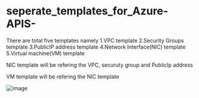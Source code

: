 # seperate_templates_for_Azure-APIS-


There are total five templates namely
1.VPC template
2.Security Groups template
3.PublicIP address template
4.Network Interface(NIC) template
5.Virtual machine(VM) template
    
NIC template will be refering the VPC, securuty group and PublicIp address

VM template will be refering the NIC template
  
  ![image](https://user-images.githubusercontent.com/100674456/171329909-75169818-7461-44b2-a1ef-b18bc887201a.png)

  
  

